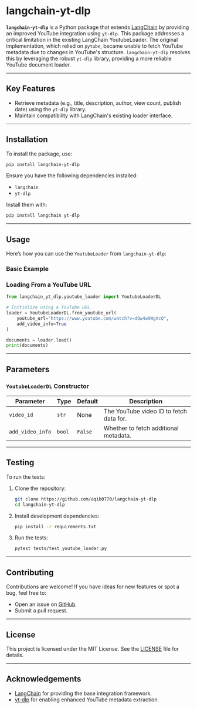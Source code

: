 # langchain-yt-dlp

**`langchain-yt-dlp`** is a Python package that extends [LangChain](https://github.com/langchain-ai/langchain) by providing an improved YouTube integration using `yt-dlp`.
This package addresses a critical limitation in the existing LangChain YoutubeLoader. The original implementation, which relied on `pytube`, became unable to fetch YouTube metadata due to changes in YouTube's structure. `langchain-yt-dlp` resolves this by leveraging the robust `yt-dlp` library, providing a more reliable YouTube document loader.

---

## Key Features

- Retrieve metadata (e.g., title, description, author, view count, publish date) using the `yt-dlp` library.
- Maintain compatibility with LangChain's existing loader interface.

---

## Installation

To install the package, use:

```bash
pip install langchain-yt-dlp
```

Ensure you have the following dependencies installed:
- `langchain`
- `yt-dlp`

Install them with:
```bash
pip install langchain yt-dlp
```

---

## Usage

Here’s how you can use the `YoutubeLoader` from `langchain-yt-dlp`:

### **Basic Example**



### **Loading From a YouTube URL**

```python
from langchain_yt_dlp.youtube_loader import YoutubeLoaderDL

# Initialize using a YouTube URL
loader = YoutubeLoaderDL.from_youtube_url(
    youtube_url="https://www.youtube.com/watch?v=dQw4w9WgXcQ", 
    add_video_info=True
)

documents = loader.load()
print(documents)
```

---

## Parameters

### `YoutubeLoaderDL` Constructor

| Parameter      | Type | Default | Description                             |
|----------------|------|---------|-----------------------------------------|
| `video_id`       | `str`  | None    | The YouTube video ID to fetch data for. |
| `add_video_info` | `bool` | `False`   | Whether to fetch additional metadata.   |

---

## Testing

To run the tests:

1. Clone the repository:
   ```bash
   git clone https://github.com/aqib0770/langchain-yt-dlp
   cd langchain-yt-dlp
   ```

2. Install development dependencies:
   ```bash
   pip install -r requirements.txt
   ```

3. Run the tests:
   ```bash
   pytest tests/test_youtube_loader.py
   ```

---

## Contributing

Contributions are welcome! If you have ideas for new features or spot a bug, feel free to:
- Open an issue on [GitHub](https://github.com/aqib0770/langchain-yt-dlp/issues).
- Submit a pull request.


---

## License

This project is licensed under the MIT License. See the [LICENSE](https://github.com/aqib0770/langchain-yt-dlp/blob/main/LICENSE) file for details.

---

## Acknowledgements

- [LangChain](https://github.com/langchain-ai/langchain) for providing the base integration framework.
- [yt-dlp](https://github.com/yt-dlp/yt-dlp) for enabling enhanced YouTube metadata extraction.
